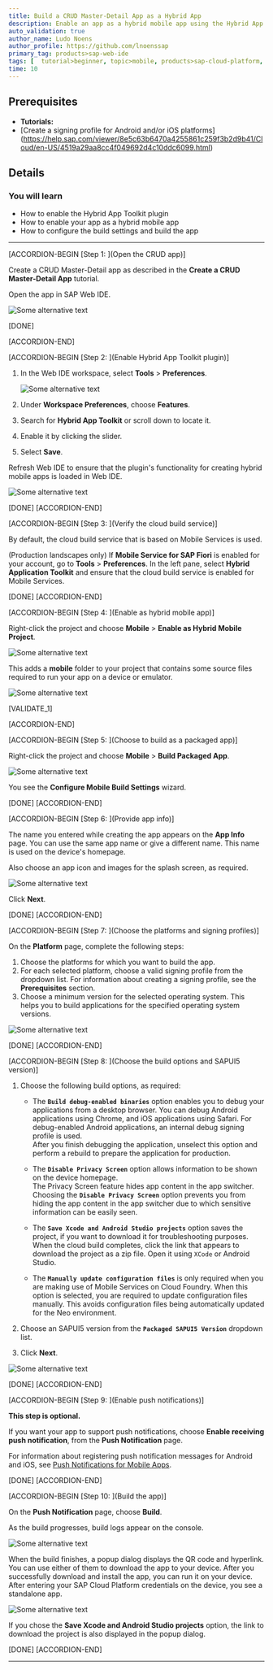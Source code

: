 ```yaml
---
title: Build a CRUD Master-Detail App as a Hybrid App
description: Enable an app as a hybrid mobile app using the Hybrid App Toolkit plugin provided by SAP Web IDE. Then build it using the cloud build service.
auto_validation: true
author_name: Ludo Noens
author_profile: https://github.com/lnoenssap
primary_tag: products>sap-web-ide
tags: [  tutorial>beginner, topic>mobile, products>sap-cloud-platform, products>sap-web-ide, products>sap-web-ide-plug-ins ]
time: 10
---
```


## Prerequisites  
 - **Tutorials:**
 - [Create a signing profile for Android and/or iOS platforms] (https://help.sap.com/viewer/8e5c63b6470a4255861c259f3b2d9b41/Cloud/en-US/4519a29aa8cc4f049692d4c10ddc6099.html)

## Details
### You will learn  
  - How to enable the Hybrid App Toolkit plugin
  - How to enable your app as a hybrid mobile app
  - How to configure the build settings and build the app

---

[ACCORDION-BEGIN [Step 1: ](Open the CRUD app)]

Create a CRUD Master-Detail app as described in the **Create a CRUD Master-Detail App** tutorial.

Open the app in SAP Web IDE.

![Some alternative text](step1.png)

[DONE]

[ACCORDION-END]

[ACCORDION-BEGIN [Step 2: ](Enable Hybrid App Toolkit plugin)]

1. In the Web IDE workspace, select **Tools** > **Preferences**.

    ![Some alternative text](step2-part1.png)

2. Under **Workspace Preferences**, choose **Features**.
3. Search for **Hybrid App Toolkit** or scroll down to locate it.
4. Enable it by clicking the slider.
5. Select **Save**.  

Refresh Web IDE to ensure that the plugin's functionality for creating hybrid mobile apps is loaded in Web IDE.

![Some alternative text](step2-part2.png)

[DONE]
[ACCORDION-END]

[ACCORDION-BEGIN [Step 3: ](Verify the cloud build service)]

By default, the cloud build service that is based on Mobile Services is used.

(Production landscapes only) If **Mobile Service for SAP Fiori** is enabled for your account, go to **Tools** > **Preferences**. In the left pane, select **Hybrid Application Toolkit** and ensure that the cloud build service is enabled for Mobile Services.

[DONE]
[ACCORDION-END]

[ACCORDION-BEGIN [Step 4: ](Enable as hybrid mobile app)]

Right-click the project and choose **Mobile** > **Enable as Hybrid Mobile Project**.

![Some alternative text](step4-part1.png)

This adds a **mobile** folder to your project that contains some source files required to run your app on a device or emulator.

![Some alternative text](step4-part2.png)

[VALIDATE_1]

[ACCORDION-END]


[ACCORDION-BEGIN [Step 5: ](Choose to build as a packaged app)]

Right-click the project and choose **Mobile** > **Build Packaged App**.

![Some alternative text](step5.png)

You see the **Configure Mobile Build Settings** wizard.

[DONE]
[ACCORDION-END]

[ACCORDION-BEGIN [Step 6: ](Provide app info)]

The name you entered while creating the app appears on the **App Info** page. You can use the same app name or give a different name. This name is used on the device's homepage.

Also choose an app icon and images for the splash screen, as required.

![Some alternative text](step6.png)

Click **Next**.

[DONE]
[ACCORDION-END]

[ACCORDION-BEGIN [Step 7: ](Choose the platforms and signing profiles)]

On the **Platform** page, complete the following steps:

1. Choose the platforms for which you want to build the app.
2. For each selected platform, choose a valid signing profile from the dropdown list.
For information about creating a signing profile, see the **Prerequisites** section.
3. Choose a minimum version for the selected operating system.
This helps you to build applications for the specified operating system versions.

![Some alternative text](step7.png)

[DONE]
[ACCORDION-END]

[ACCORDION-BEGIN [Step 8: ](Choose the build options and SAPUI5 version)]

1. Choose the following build options, as required:

    - The **`Build debug-enabled binaries`** option enables you to debug your applications from a desktop browser.
  You can debug Android applications using Chrome, and iOS applications using Safari. For debug-enabled Android applications, an internal debug signing profile is used.  
  After you finish debugging the application, unselect this option and perform a rebuild to prepare the application for production.

    - The **`Disable Privacy Screen`** option allows information to be shown on the device homepage.  
    The Privacy Screen feature hides app content in the app switcher. Choosing the **`Disable Privacy Screen`** option prevents you from hiding the app content in the app switcher due to which sensitive information can be easily seen.

    - The **`Save Xcode and Android Studio projects`** option saves the project, if you want to download it for troubleshooting purposes. When the cloud build completes, click the link that appears to download the project as a zip file. Open it using `XCode` or Android Studio.

    - The **`Manually update configuration files`** is only required when you are making use of Mobile Services on Cloud Foundry. When this option is selected, you are required to update configuration files manually. This avoids configuration files being automatically updated for the Neo environment.

2. Choose an SAPUI5 version from the **`Packaged SAPUI5 Version`** dropdown list.

3. Click **Next**.

![Some alternative text](step8.png)

[DONE]
[ACCORDION-END]

[ACCORDION-BEGIN [Step 9: ](Enable push notifications)]

**This step is optional.**

If you want your app to support push notifications, choose **Enable receiving push notification**, from the **Push Notification** page.

For information about registering push notification messages for Android and iOS, see [Push Notifications for Mobile Apps](https://help.sap.com/viewer/8e5c63b6470a4255861c259f3b2d9b41/Cloud/en-US/7503960ecdcb423c89c9611862248373.html).

[DONE]
[ACCORDION-END]

[ACCORDION-BEGIN [Step 10: ](Build the app)]

On the **Push Notification** page, choose **Build**.

As the build progresses, build logs appear on the console.

![Some alternative text](step10-part1.png)

When the build finishes, a popup dialog displays the QR code and hyperlink. You can use either of them to download the app to your device. After you successfully download and install the app, you can run it on your device. After entering your SAP Cloud Platform credentials on the device, you see a standalone app.

![Some alternative text](step10-part2.png)


If you chose the **Save Xcode and Android Studio projects** option, the link to download the project is also displayed in the popup dialog.

[DONE]
[ACCORDION-END]


---
